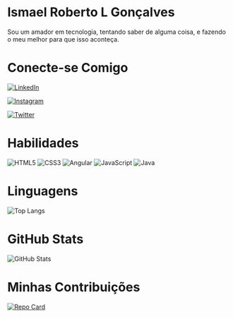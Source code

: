 <h1>Ismael Roberto L Gonçalves</h1>
Sou um amador em tecnologia, tentando saber de alguma coisa, e fazendo o meu melhor para que isso aconteça.

# Conecte-se Comigo
[![LinkedIn](https://img.shields.io/badge/GitHub-fff?style=for-the-badge&logo=github&logoColor=0E76A8)](https://github.com/Ismagold67)

[![Instagram](https://img.shields.io/badge/Instagram-fff?style=for-the-badge&logo=instagram)](https://instagram.com/ismagold67?igshid=OGQ5ZDc2ODk2ZA==)

[![Twitter](https://img.shields.io/badge/Twitter-FFF?style=for-the-badge&logo=twitter)](https://twitter.com/ismelbateraa2)

# Habilidades
![HTML5](https://img.shields.io/badge/HTML5-fff?style=for-the-badge&logo=html5)
![CSS3](https://img.shields.io/badge/CSS3-fff?style=for-the-badge&logo=css3&logoColor=264CE4)
![Angular](https://img.shields.io/badge/Angular-fff?style=for-the-badge&logo=angular&logoColor=C3002F)
![JavaScript](https://img.shields.io/badge/JavaScript-fff?style=for-the-badge&logo=javascript)
![Java](https://img.shields.io/badge/Java-fff?style=for-the-badge&logo=java)

# Linguagens
![Top Langs](https://github-readme-stats-git-masterrstaa-rickstaa.vercel.app/api/top-langs/?username=Ismagold67&bg_color=fff&border_color=30A3DC&title_color=E94D5F&text_color=000&)

# GitHub Stats

![GitHub Stats](https://github-readme-stats.vercel.app/api?username=Ismagold67&theme=transparent&bg_color=000&border_color=30A3DC&show_icons=true&icon_color=30A3DC&title_color=E94D5F&text_color=FFF)

# Minhas Contribuições

[![Repo Card](https://github-readme-stats.vercel.app/api/pin/?username=Ismagold67&repo=SEUREPOSITORIO&bg_color=000&border_color=30A3DC&show_icons=true&icon_color=30A3DC&title_color=E94D5F&text_color=FFF)](https://github.com/Ismagold67/SEUREPOSITORIO)